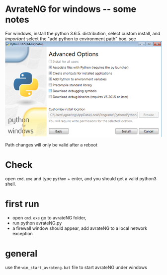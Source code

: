 # AvrateNG for windows -- some notes

For windows, install the python 3.6.5. distribution, select custom install, and *important* select the "add python to environment path" box.
see ![boxes](python_install_settings.png)

Path changes will only be valid after a reboot

# Check

open `cmd.exe` and type `python` + enter, and you should get a valid python3 shell.

# first run
* open `cmd.exe` go to avrateNG folder,
* run python avrateNG.py
* a firewall window should appear, add avrateNG to a local network exception

# general

use the `win_start_avrateng.bat` file to start avrateNG under windows